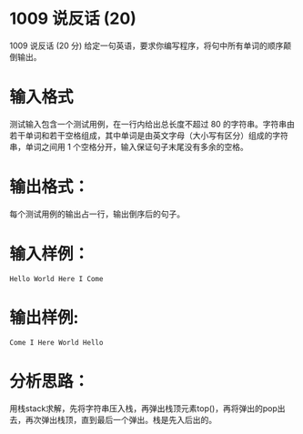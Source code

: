 #  1009 说反话 (20)
1009 说反话 (20 分)
给定一句英语，要求你编写程序，将句中所有单词的顺序颠倒输出。

# 输入格式
测试输入包含一个测试用例，在一行内给出总长度不超过 80 的字符串。字符串由若干单词和若干空格组成，其中单词是由英文字母（大小写有区分）组成的字符串，单词之间用 1 个空格分开，输入保证句子末尾没有多余的空格。

# 输出格式：
每个测试用例的输出占一行，输出倒序后的句子。

# 输入样例：
```
Hello World Here I Come
```

# 输出样例:
```
Come I Here World Hello
```

# 分析思路：
用栈stack求解，先将字符串压入栈，再弹出栈顶元素top()，再将弹出的pop出去，再次弹出栈顶，直到最后一个弹出。栈是先入后出的。